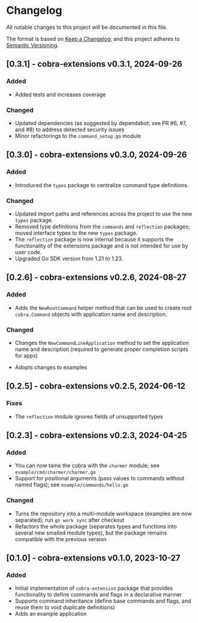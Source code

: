 # Changelog

All notable changes to this project will be documented in this file.

The format is based on [Keep a Changelog](https://keepachangelog.com/en/1.1.0/),
and this project adheres to [Semantic Versioning](https://semver.org/spec/v2.0.0.html).

## [0.3.1] - cobra-extensions v0.3.1, 2024-09-26

### Added

* Added tests and increases coverage

### Changed

* Updated dependencies (as suggested by dependabot; see PR #6, #7, and #8) to address detected security issues
* Minor refactorings to the `command_setup.go` module


## [0.3.0] - cobra-extensions v0.3.0, 2024-09-26

### Added

* Introduced the `types` package to centralize command type definitions.

### Changed

* Updated import paths and references across the project to use the new `types` package.
* Removed type definitions from the `commands` and `reflection` packages; moved interface types to the new `types` package.
* The `reflection` package is now internal because it supports the functionality of the extensions package and is not intended for use by user code.
* Upgraded Go SDK version from 1.21 to 1.23.


## [0.2.6] - cobra-extensions v0.2.6, 2024-08-27

### Added

- Adds the `NewRootCommand` helper method that can be used to create root `cobra.Command` objects with application name and description.

### Changed

- Changes the `NewCommandLineApplication` method to set the application name and description (required to generate proper completion scripts for apps)

- Adopts changes to examples


## [0.2.5] - cobra-extensions v0.2.5, 2024-06-12

### Fixes

- The `reflection` module ignores fields of unsupported types


## [0.2.3] - cobra-extensions v0.2.3, 2024-04-25

### Added

- You can now tame the cobra with the `charmer` module; see `example/cmd/charmer/charmer.go`
- Support for positional arguments (pass values to commands without named flags); see `example/commands/hello.go`

### Changed

- Turns the repository into a multi-module workspace (examples are now separated); run `go work sync` after checkout
- Refactors the whole package (separates types and functions into several new smalled module types), but the package remains compatible with the previous version


## [0.1.0] - cobra-extensions v0.1.0, 2023-10-27

### Added 

- Initial implementation of `cobra-extension` package that provides functionality to define commands and flags in a declarative manner
- Supports command inheritance (define base commands and flags, and reuse them to void duplicate definitions)
- Adds an example application